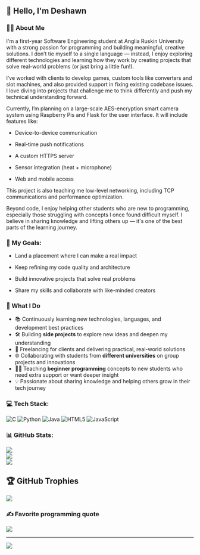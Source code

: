 ## 👋 Hello, I'm Deshawn

### 👨‍💻 About Me
I'm a first-year Software Engineering student at Anglia Ruskin University with a strong passion for programming and building meaningful, creative solutions. I don’t tie myself to a single language — instead, I enjoy exploring different technologies and learning how they work by creating projects that solve real-world problems (or just bring a little fun!).

I’ve worked with clients to develop games, custom tools like converters and slot machines, and also provided support in fixing existing codebase issues. I love diving into projects that challenge me to think differently and push my technical understanding forward.

Currently, I’m planning on a large-scale AES-encryption smart camera system using Raspberry Pis and Flask for the user interface. It will include features like:

- Device-to-device communication

- Real-time push notifications

- A custom HTTPS server

- Sensor integration (heat + microphone)

- Web and mobile access

This project is also teaching me low-level networking, including TCP communications and performance optimization.

Beyond code, I enjoy helping other students who are new to programming, especially those struggling with concepts I once found difficult myself. I believe in sharing knowledge and lifting others up — it's one of the best parts of the learning journey.

### 🌱 My Goals:
- Land a placement where I can make a real impact

- Keep refining my code quality and architecture

- Build innovative projects that solve real problems

- Share my skills and collaborate with like-minded creators

### 💼 What I Do

- 📚 Continuously learning new technologies, languages, and development best practices  
- 🛠️ Building **side projects** to explore new ideas and deepen my understanding  
- 🤝 Freelancing for clients and delivering practical, real-world solutions  
- 🌐 Collaborating with students from **different universities** on group projects and innovations  
- 👨‍🏫 Teaching **beginner programming** concepts to new students who need extra support or want deeper insight  
- 💡 Passionate about sharing knowledge and helping others grow in their tech journey  

### 💻 Tech Stack:
![C](https://img.shields.io/badge/c-%2300599C.svg?style=for-the-badge&logo=c&logoColor=white) ![Python](https://img.shields.io/badge/python-3670A0?style=for-the-badge&logo=python&logoColor=ffdd54) ![Java](https://img.shields.io/badge/java-%23ED8B00.svg?style=for-the-badge&logo=openjdk&logoColor=white) ![HTML5](https://img.shields.io/badge/html5-%23E34F26.svg?style=for-the-badge&logo=html5&logoColor=white) ![JavaScript](https://img.shields.io/badge/javascript-%23323330.svg?style=for-the-badge&logo=javascript&logoColor=%23F7DF1E)

### 📊 GitHub Stats:
![](https://github-readme-stats.vercel.app/api?username=DjDesh123&theme=dark&hide_border=false&include_all_commits=true&count_private=false)<br/>
![](https://nirzak-streak-stats.vercel.app/?user=DjDesh123&theme=dark&hide_border=false)<br/>
![](https://github-readme-stats.vercel.app/api/top-langs/?username=DjDesh123&theme=dark&hide_border=false&include_all_commits=true&count_private=false&layout=compact)

## 🏆 GitHub Trophies
![](https://github-profile-trophy.vercel.app/?username=DjDesh123&theme=radical&no-frame=false&no-bg=false&margin-w=4)

### ✍️ Favorite programming quote
![](https://quotes-github-readme.vercel.app/api?type=vetical&theme=radical)

---
[![](https://visitcount.itsvg.in/api?id=DjDesh123&icon=0&color=0)](https://visitcount.itsvg.in)

<!-- Proudly created with GPRM ( https://gprm.itsvg.in ) -->

